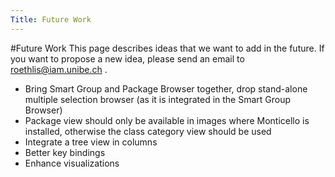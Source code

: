 ```yaml
---
Title: Future Work
---
```

#Future Work
This page describes ideas that we want to add in the future. If you want to propose a new idea, please send an email to <a href="mailto:roethlis@iam.unibe.ch">roethlis@iam.unibe.ch</a>
.


-  Bring Smart Group and Package Browser together, drop stand-alone multiple selection browser (as it is integrated in the Smart Group Browser)
-  Package view should only be available in images where Monticello is installed, otherwise the class category view should be used
-  Integrate a tree view in columns
-  Better key bindings
-  Enhance visualizations
